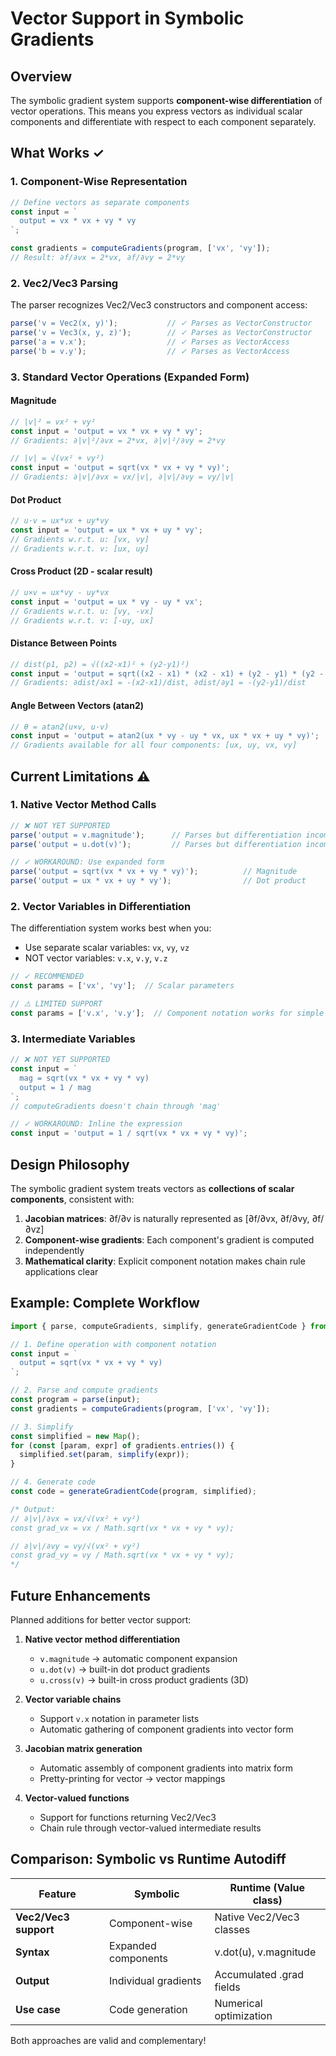 # Vector Support in Symbolic Gradients

## Overview

The symbolic gradient system supports **component-wise differentiation** of vector operations. This means you express vectors as individual scalar components and differentiate with respect to each component separately.

## What Works ✓

### 1. Component-Wise Representation

```typescript
// Define vectors as separate components
const input = `
  output = vx * vx + vy * vy
`;

const gradients = computeGradients(program, ['vx', 'vy']);
// Result: ∂f/∂vx = 2*vx, ∂f/∂vy = 2*vy
```

### 2. Vec2/Vec3 Parsing

The parser recognizes Vec2/Vec3 constructors and component access:

```typescript
parse('v = Vec2(x, y)');           // ✓ Parses as VectorConstructor
parse('v = Vec3(x, y, z)');        // ✓ Parses as VectorConstructor
parse('a = v.x');                  // ✓ Parses as VectorAccess
parse('b = v.y');                  // ✓ Parses as VectorAccess
```

### 3. Standard Vector Operations (Expanded Form)

#### Magnitude
```typescript
// |v|² = vx² + vy²
const input = 'output = vx * vx + vy * vy';
// Gradients: ∂|v|²/∂vx = 2*vx, ∂|v|²/∂vy = 2*vy
```

```typescript
// |v| = √(vx² + vy²)
const input = 'output = sqrt(vx * vx + vy * vy)';
// Gradients: ∂|v|/∂vx = vx/|v|, ∂|v|/∂vy = vy/|v|
```

#### Dot Product
```typescript
// u·v = ux*vx + uy*vy
const input = 'output = ux * vx + uy * vy';
// Gradients w.r.t. u: [vx, vy]
// Gradients w.r.t. v: [ux, uy]
```

#### Cross Product (2D - scalar result)
```typescript
// u×v = ux*vy - uy*vx
const input = 'output = ux * vy - uy * vx';
// Gradients w.r.t. u: [vy, -vx]
// Gradients w.r.t. v: [-uy, ux]
```

#### Distance Between Points
```typescript
// dist(p1, p2) = √((x2-x1)² + (y2-y1)²)
const input = 'output = sqrt((x2 - x1) * (x2 - x1) + (y2 - y1) * (y2 - y1))';
// Gradients: ∂dist/∂x1 = -(x2-x1)/dist, ∂dist/∂y1 = -(y2-y1)/dist
```

#### Angle Between Vectors (atan2)
```typescript
// θ = atan2(u×v, u·v)
const input = 'output = atan2(ux * vy - uy * vx, ux * vx + uy * vy)';
// Gradients available for all four components: [ux, uy, vx, vy]
```

## Current Limitations ⚠️

### 1. Native Vector Method Calls

```typescript
// ❌ NOT YET SUPPORTED
parse('output = v.magnitude');      // Parses but differentiation incomplete
parse('output = u.dot(v)');         // Parses but differentiation incomplete

// ✓ WORKAROUND: Use expanded form
parse('output = sqrt(vx * vx + vy * vy)');          // Magnitude
parse('output = ux * vx + uy * vy');                // Dot product
```

### 2. Vector Variables in Differentiation

The differentiation system works best when you:
- Use separate scalar variables: `vx`, `vy`, `vz`
- NOT vector variables: `v.x`, `v.y`, `v.z`

```typescript
// ✓ RECOMMENDED
const params = ['vx', 'vy'];  // Scalar parameters

// ⚠️ LIMITED SUPPORT
const params = ['v.x', 'v.y'];  // Component notation works for simple cases
```

### 3. Intermediate Variables

```typescript
// ❌ NOT YET SUPPORTED
const input = `
  mag = sqrt(vx * vx + vy * vy)
  output = 1 / mag
`;
// computeGradients doesn't chain through 'mag'

// ✓ WORKAROUND: Inline the expression
const input = 'output = 1 / sqrt(vx * vx + vy * vy)';
```

## Design Philosophy

The symbolic gradient system treats vectors as **collections of scalar components**, consistent with:

1. **Jacobian matrices**: ∂f/∂v is naturally represented as [∂f/∂vx, ∂f/∂vy, ∂f/∂vz]
2. **Component-wise gradients**: Each component's gradient is computed independently
3. **Mathematical clarity**: Explicit component notation makes chain rule applications clear

## Example: Complete Workflow

```typescript
import { parse, computeGradients, simplify, generateGradientCode } from 'scalar-autograd';

// 1. Define operation with component notation
const input = `
  output = sqrt(vx * vx + vy * vy)
`;

// 2. Parse and compute gradients
const program = parse(input);
const gradients = computeGradients(program, ['vx', 'vy']);

// 3. Simplify
const simplified = new Map();
for (const [param, expr] of gradients.entries()) {
  simplified.set(param, simplify(expr));
}

// 4. Generate code
const code = generateGradientCode(program, simplified);

/* Output:
// ∂|v|/∂vx = vx/√(vx² + vy²)
const grad_vx = vx / Math.sqrt(vx * vx + vy * vy);

// ∂|v|/∂vy = vy/√(vx² + vy²)
const grad_vy = vy / Math.sqrt(vx * vx + vy * vy);
*/
```

## Future Enhancements

Planned additions for better vector support:

1. **Native vector method differentiation**
   - `v.magnitude` → automatic component expansion
   - `u.dot(v)` → built-in dot product gradients
   - `u.cross(v)` → built-in cross product gradients (3D)

2. **Vector variable chains**
   - Support `v.x` notation in parameter lists
   - Automatic gathering of component gradients into vector form

3. **Jacobian matrix generation**
   - Automatic assembly of component gradients into matrix form
   - Pretty-printing for vector → vector mappings

4. **Vector-valued functions**
   - Support for functions returning Vec2/Vec3
   - Chain rule through vector-valued intermediate results

## Comparison: Symbolic vs Runtime Autodiff

| Feature | Symbolic | Runtime (Value class) |
|---------|----------|----------------------|
| **Vec2/Vec3 support** | Component-wise | Native Vec2/Vec3 classes |
| **Syntax** | Expanded components | v.dot(u), v.magnitude |
| **Output** | Individual gradients | Accumulated .grad fields |
| **Use case** | Code generation | Numerical optimization |

Both approaches are valid and complementary!
